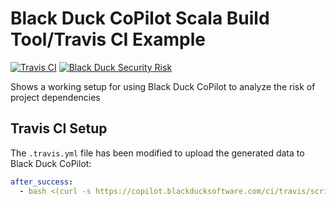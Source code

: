 # Black Duck CoPilot Scala Build Tool/Travis CI Example

[![Travis CI](https://travis-ci.org/BlackDuckCoPilot/example-sbt-travis.svg?branch=master)](https://travis-ci.org/BlackDuckCoPilot/example-sbt-travis) [![Black Duck Security Risk](https://copilot.blackducksoftware.com/github/repos/BlackDuckCoPilot/example-sbt-travis/branches/master/badge-risk.svg)](https://copilot.blackducksoftware.com/github/repos/BlackDuckCoPilot/example-sbt-travis/branches/master)

Shows a working setup for using Black Duck CoPilot to analyze the risk of project dependencies

## Travis CI Setup

The `.travis.yml` file has been modified to upload the generated data to Black Duck CoPilot:

```yaml
after_success:
  - bash <(curl -s https://copilot.blackducksoftware.com/ci/travis/scripts/upload)
```
